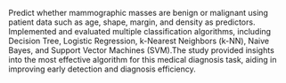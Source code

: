  Predict whether mammographic masses are benign or malignant using patient data such as age, shape, margin, and density as predictors. Implemented and evaluated multiple classification algorithms, including Decision Tree, Logistic Regression, k-Nearest Neighbors (k-NN), Naive Bayes, and Support Vector Machines (SVM).The study provided insights into the most effective algorithm for this medical diagnosis task, aiding in improving early detection and diagnosis efficiency.
